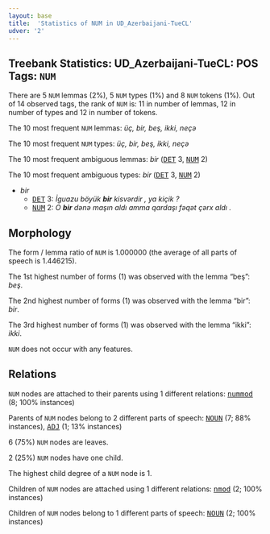 ```yaml
---
layout: base
title:  'Statistics of NUM in UD_Azerbaijani-TueCL'
udver: '2'
---
```


## Treebank Statistics: UD_Azerbaijani-TueCL: POS Tags: `NUM`

There are 5 `NUM` lemmas (2%), 5 `NUM` types (1%) and 8 `NUM` tokens (1%).
Out of 14 observed tags, the rank of `NUM` is: 11 in number of lemmas, 12 in number of types and 12 in number of tokens.

The 10 most frequent `NUM` lemmas: <em>üç, bir, beş, ikki, neçә</em>

The 10 most frequent `NUM` types:  <em>üç, bir, beş, ikki, neçә</em>

The 10 most frequent ambiguous lemmas: <em>bir</em> (<tt><a href="az_tuecl-pos-DET.html">DET</a></tt> 3, <tt><a href="az_tuecl-pos-NUM.html">NUM</a></tt> 2)

The 10 most frequent ambiguous types:  <em>bir</em> (<tt><a href="az_tuecl-pos-DET.html">DET</a></tt> 3, <tt><a href="az_tuecl-pos-NUM.html">NUM</a></tt> 2)


* <em>bir</em>
  * <tt><a href="az_tuecl-pos-DET.html">DET</a></tt> 3: <em>İguazu böyük <b>bir</b> kisvərdir , ya kiçik ?</em>
  * <tt><a href="az_tuecl-pos-NUM.html">NUM</a></tt> 2: <em>O <b>bir</b> dәnә maşın aldı amma qardaşı fәqәt çәrx aldı .</em>

## Morphology

The form / lemma ratio of `NUM` is 1.000000 (the average of all parts of speech is 1.446215).

The 1st highest number of forms (1) was observed with the lemma “beş”: <em>beş</em>.

The 2nd highest number of forms (1) was observed with the lemma “bir”: <em>bir</em>.

The 3rd highest number of forms (1) was observed with the lemma “ikki”: <em>ikki</em>.

`NUM` does not occur with any features.


## Relations

`NUM` nodes are attached to their parents using 1 different relations: <tt><a href="az_tuecl-dep-nummod.html">nummod</a></tt> (8; 100% instances)

Parents of `NUM` nodes belong to 2 different parts of speech: <tt><a href="az_tuecl-pos-NOUN.html">NOUN</a></tt> (7; 88% instances), <tt><a href="az_tuecl-pos-ADJ.html">ADJ</a></tt> (1; 13% instances)

6 (75%) `NUM` nodes are leaves.

2 (25%) `NUM` nodes have one child.

The highest child degree of a `NUM` node is 1.

Children of `NUM` nodes are attached using 1 different relations: <tt><a href="az_tuecl-dep-nmod.html">nmod</a></tt> (2; 100% instances)

Children of `NUM` nodes belong to 1 different parts of speech: <tt><a href="az_tuecl-pos-NOUN.html">NOUN</a></tt> (2; 100% instances)

